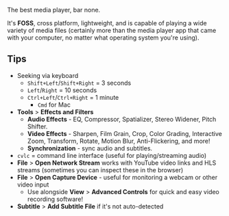 The best media player, bar none.

It's **FOSS**, cross platform, lightweight, and is capable of playing a wide variety of media files (certainly more than the media player app that came with your computer, no matter what operating system you're using).

## Tips
- Seeking via keyboard
	- `Shift+Left`/`Shift+Right` = 3 seconds
	- `Left`/`Right` = 10 seconds
	- `Ctrl+Left`/`Ctrl+Right` = 1 minute
		- `Cmd` for Mac
- **Tools** > **Effects and Filters**
	- **Audio Effects** - EQ, Compressor, Spatializer, Stereo Widener, Pitch Shifter.
	- **Video Effects** - Sharpen, Film Grain, Crop, Color Grading, Interactive Zoom, Transform, Rotate, Motion Blur, Anti-Flickering, and more!
	- **Synchronization** - sync audio and subtitles.
- `cvlc` = command line interface (useful for playing/streaming audio)
- **File** > **Open Network Stream** works with YouTube video links and HLS streams (sometimes you can inspect these in the browser)
- **File** > **Open Capture Device** - useful for monitoring a webcam or other video input
	- Use alongside **View** > **Advanced Controls** for quick and easy video recording software!
- **Subtitle** > **Add Subtitle File** if it's not auto-detected